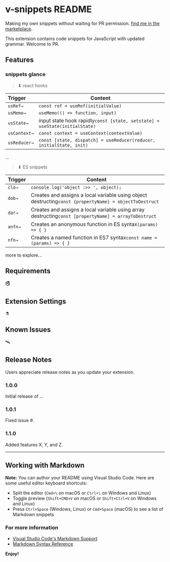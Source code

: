 # v-snippets README

Making my own snippets without waiting for PR permission.
[find me in the marketplace](https://marketplace.visualstudio.com/items?itemName=kingxbeta.v-snippets).

This extension contains code snippets for JavaScript with updated grammar. Welcome to PR.

## Features

<!-- Describe specific features of your extension including screenshots of your extension in action. Image paths are relative to this README file.

For example if there is an image subfolder under your extension project workspace:

\!\[feature X\]\(images/feature-x.png\)

> Tip: Many popular extensions utilize animations. This is an excellent way to show off your extension! We recommend short, focused animations that are easy to follow. -->

### snippets glance

> ⬇ react hooks

| Trigger  | Content |
| :------- | ------- |
| `usRef→`   | `const ref = useRef(initialValue)` |
| `usMemo→`   | `useMemo(() => function, input)` |
| `usState→`   | input state hook rapidly`const [state, setstate] = useState(initialState)`|
| `usContext→`   | `const context = useContext(contextValue)` |
| `usReducer→`   | `const [state, dispatch] = useReducer(reducer, initialState, init)` |

...

> ⬇ ES snippets

| Trigger  | Content |
| :------- | ------- |
| `clo→`   | `console.log('object :>> ', object);` |
| `dob→`   | Creates and assigns a local variable using object destructing`const {propertyName} = objectToDestruct` |
| `dar→`   | Creates and assigns a local variable using array destructing`const [propertyName] = arrayToDestruct`|
| `anfn→`   | Creates an anonymous function in ES syntax`(params) => { }` |
| `nfn→`   | Creates a named function in ES7 syntax`const name = (params) => { }` |

more to explore...

## Requirements

🚭
<!-- If you have any requirements or dependencies, add a section describing those and how to install and configure them. -->

## Extension Settings

⚗️
<!-- Include if your extension adds any VS Code settings through the `contributes.configuration` extension point.

For example:

This extension contributes the following settings:

* `myExtension.enable`: enable/disable this extension
* `myExtension.thing`: set to `blah` to do something -->

## Known Issues

🛰
<!-- Calling out known issues can help limit users opening duplicate issues against your extension. -->

## Release Notes

Users appreciate release notes as you update your extension.

### 1.0.0

Initial release of ...

### 1.0.1

Fixed issue #.

### 1.1.0

Added features X, Y, and Z.

--------------------------------------------------------------------------------

## Working with Markdown

**Note:** You can author your README using Visual Studio Code.  Here are some useful editor keyboard shortcuts:

* Split the editor (`Cmd+\` on macOS or `Ctrl+\` on Windows and Linux)
* Toggle preview (`Shift+CMD+V` on macOS or `Shift+Ctrl+V` on Windows and Linux)
* Press `Ctrl+Space` (Windows, Linux) or `Cmd+Space` (macOS) to see a list of Markdown snippets

### For more information

* [Visual Studio Code's Markdown Support](http://code.visualstudio.com/docs/languages/markdown)
* [Markdown Syntax Reference](https://help.github.com/articles/markdown-basics/)

**Enjoy!**
